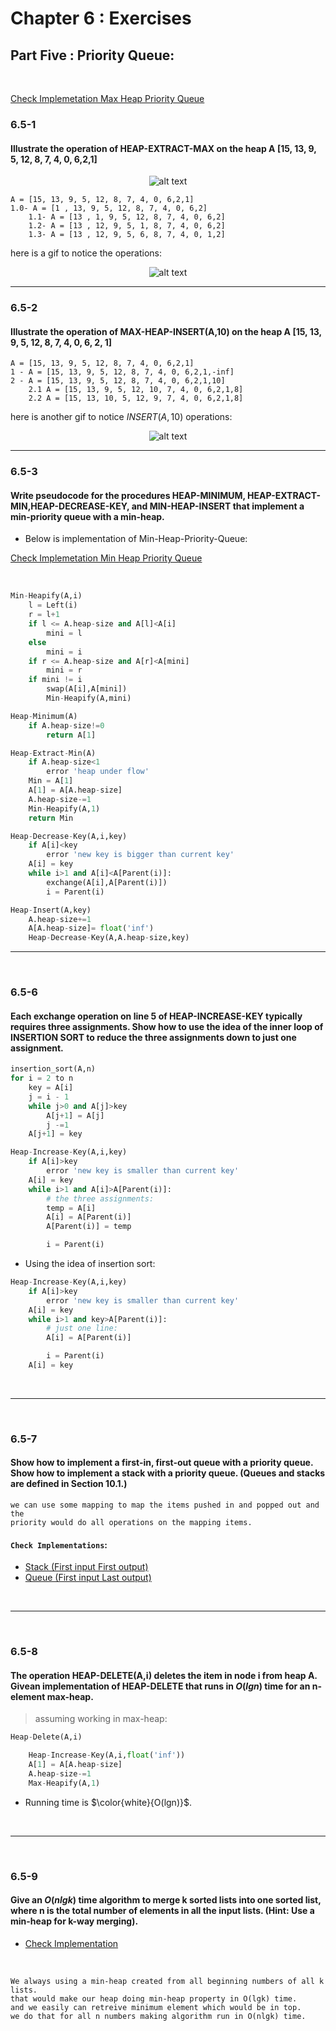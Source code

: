 # Chapter 6 : Exercises

## Part Five : Priority Queue:

<br>


[Check Implemetation Max Heap Priority Queue](https://github.com/sayedgamal99/INTRO-TO-ALGORITHMS/blob/main/Code/PriorityQueue.py)

### 6.5-1
#### Illustrate the operation of HEAP-EXTRACT-MAX on the heap A [15, 13, 9, 5, 12, 8, 7, 4, 0, 6,2,1]

<p align='center'>
    <img src="https://github.com/sayedgamal99/INTRO-TO-ALGORITHMS/blob/main/Exercises/Images/priorityQEx1heap.png?raw=true" alt='alt text'>
</p>

```
A = [15, 13, 9, 5, 12, 8, 7, 4, 0, 6,2,1]
1.0- A = [1 , 13, 9, 5, 12, 8, 7, 4, 0, 6,2]
    1.1- A = [13 , 1, 9, 5, 12, 8, 7, 4, 0, 6,2]
    1.2- A = [13 , 12, 9, 5, 1, 8, 7, 4, 0, 6,2]
    1.3- A = [13 , 12, 9, 5, 6, 8, 7, 4, 0, 1,2]
```

here is a gif to notice the operations:

<p align='center'>
    <img src="https://github.com/sayedgamal99/INTRO-TO-ALGORITHMS/blob/main/Exercises/Images/extract_max_heap.gif?raw=true" alt='alt text'>
</p>


---

### 6.5-2 
#### Illustrate the operation of MAX-HEAP-INSERT(A,10) on the heap A [15, 13, 9, 5, 12, 8, 7, 4, 0, 6, 2, 1]

```
A = [15, 13, 9, 5, 12, 8, 7, 4, 0, 6,2,1]
1 - A = [15, 13, 9, 5, 12, 8, 7, 4, 0, 6,2,1,-inf]
2 - A = [15, 13, 9, 5, 12, 8, 7, 4, 0, 6,2,1,10]
    2.1 A = [15, 13, 9, 5, 12, 10, 7, 4, 0, 6,2,1,8]
    2.2 A = [15, 13, 10, 5, 12, 9, 7, 4, 0, 6,2,1,8]

```

here is another gif to notice $INSERT(A,10)$ operations:

<p align='center'>
    <img src="https://github.com/sayedgamal99/INTRO-TO-ALGORITHMS/blob/main/Exercises/Images/priorityqueue_insert.gif?raw=true" alt='alt text'>
</p>



---


### 6.5-3
#### Write pseudocode for the procedures HEAP-MINIMUM, HEAP-EXTRACT-MIN,HEAP-DECREASE-KEY, and MIN-HEAP-INSERT that implement a min-priority queue with a min-heap.


- Below is implementation of Min-Heap-Priority-Queue:

[Check Implemetation Min Heap Priority Queue](https://github.com/sayedgamal99/INTRO-TO-ALGORITHMS/blob/main/Code/PriorityQueue_MinHeap.py)

<br>

```python
Min-Heapify(A,i)
    l = Left(i)
    r = l+1
    if l <= A.heap-size and A[l]<A[i]
        mini = l
    else 
        mini = i
    if r <= A.heap-size and A[r]<A[mini]
        mini = r
    if mini != i 
        swap(A[i],A[mini])
        Min-Heapify(A,mini)
```

```py
Heap-Minimum(A)
    if A.heap-size!=0
        return A[1]
```
```py
Heap-Extract-Min(A)
    if A.heap-size<1
        error 'heap under flow'
    Min = A[1]
    A[1] = A[A.heap-size]
    A.heap-size-=1
    Min-Heapify(A,1)
    return Min
```
```py
Heap-Decrease-Key(A,i,key)
    if A[i]<key
        error 'new key is bigger than current key'
    A[i] = key
    while i>1 and A[i]<A[Parent(i)]:
        exchange(A[i],A[Parent(i)])
        i = Parent(i)
```
```py
Heap-Insert(A,key)
    A.heap-size+=1
    A[A.heap-size]= float('inf')
    Heap-Decrease-Key(A,A.heap-size,key)
```

---

<br>

### 6.5-6
#### Each exchange operation on line 5 of HEAP-INCREASE-KEY typically requires three assignments. Show how to use the idea of the inner loop of INSERTION SORT to reduce the three assignments down to just one assignment.

```py
insertion_sort(A,n)
for i = 2 to n
    key = A[i]
    j = i - 1
    while j>0 and A[j]>key
        A[j+1] = A[j]
        j -=1
    A[j+1] = key

```

```py
Heap-Increase-Key(A,i,key)
    if A[i]>key
        error 'new key is smaller than current key'
    A[i] = key
    while i>1 and A[i]>A[Parent(i)]:
        # the three assignments:
        temp = A[i]
        A[i] = A[Parent(i)]
        A[Parent(i)] = temp

        i = Parent(i)
```
- Using the idea of insertion sort:

```py
Heap-Increase-Key(A,i,key)
    if A[i]>key
        error 'new key is smaller than current key'
    A[i] = key
    while i>1 and key>A[Parent(i)]:
        # just one line:
        A[i] = A[Parent(i)]

        i = Parent(i)
    A[i] = key
```


<br>

---

<br>

### 6.5-7
#### Show how to implement a first-in, first-out queue with a priority queue. Show how to implement a stack with a priority queue. (Queues and stacks are defined in Section 10.1.)

```
we can use some mapping to map the items pushed in and popped out and the 
priority would do all operations on the mapping items.

```

#### `Check Implementations`:

- [Stack (First input First output)](https://github.com/sayedgamal99/INTRO-TO-ALGORITHMS/blob/main/Code/PriorityQueue_Stack.py)
- [Queue (First input Last output)](https://github.com/sayedgamal99/INTRO-TO-ALGORITHMS/blob/main/Code/PriorityQueue_FIFO_Queue.py)

<br>

---

<br>

### 6.5-8
#### The operation HEAP-DELETE(A,i) deletes the item in node i from heap A. Givean implementation of HEAP-DELETE that runs in $O(lgn)$ time for an n-element max-heap.

>assuming working in max-heap:

```py
Heap-Delete(A,i)

    Heap-Increase-Key(A,i,float('inf'))
    A[1] = A[A.heap-size]
    A.heap-size-=1
    Max-Heapify(A,1)

```

- Running time is $\color{white}{O(lgn)}$.



<br>

---

<br>

### 6.5-9
#### Give an $O(nlgk)$ time algorithm to merge k sorted lists into one sorted list, where n is the total number of elements in all the input lists. (Hint: Use a min-heap for k-way merging).

- [Check Implementation](https://github.com/sayedgamal99/INTRO-TO-ALGORITHMS/blob/main/Code/PriorityQueue_merge_K_lists.py)

<br>

```
We always using a min-heap created from all beginning numbers of all k lists.
that would make our heap doing min-heap property in O(lgk) time.
and we easily can retreive minimum element which would be in top.
we do that for all n numbers making algorithm run in O(nlgk) time.
```


